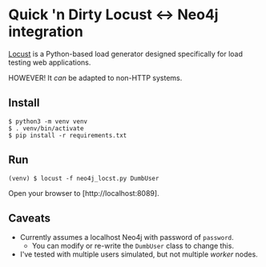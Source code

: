 # Quick 'n Dirty Locust <-> Neo4j integration

[Locust](https://locust.io) is a Python-based load generator designed specifically for load testing web applications.

HOWEVER! It _can_ be adapted to non-HTTP systems.

## Install

```
$ python3 -m venv venv
$ . venv/bin/activate
$ pip install -r requirements.txt
```

## Run

```
(venv) $ locust -f neo4j_locst.py DumbUser
```

Open your browser to [http://localhost:8089].

## Caveats

- Currently assumes a localhost Neo4j with password of `password`.
  + You can modify or re-write the `DumbUser` class to change this.
- I've tested with multiple users simulated, but not multiple _worker_ nodes.
